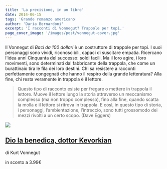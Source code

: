 ```yaml
---
title: 'La precisione, in un libro'
date: 2014-06-15
tags: 'Grande romanzo americano'
author: 'Daria Bernardoni'
excerpt: 'I racconti di Vonnegut? Trappole per topi.'
page_cover_image: '/images/post/vonnegut-cover.jpg'
---
```

Il Vonnegut di <em>Baci da 100 dollari</em> è un costruttore di trappole per topi. I suoi personaggi sono vividi, riconoscibili, capaci di suscitare empatia. Ricercano l'idea anni Cinquanta del successo: soldi facili. Ma il loro agire, i loro movimenti, sono determinati dal fabbricante della trappola, che come un burattinaio tira le fila dei loro destini. Chi sa resistere a racconti perfettamente congegnati che hanno il respiro della grande letteratura? Alla fine, chi resta veramente in trappola è il lettore. 

> Questo tipo di racconto esiste per fregare o mettere in trappola il lettore. Muove il lettore lungo la storia attraverso un meccanismo complesso (ma non troppo complesso), fino alla fine, quando scatta la molla e il lettore si ritrova in trappola. E così, in questo tipo di storia, i personaggi, l’ambientazione, l’intreccio, sono tutti grossomodo dei mezzi rivolti a un certo scopo. (Dave Eggers)

<div class="article__ebook_box">
  <div class="article__ebook_box__book">
    <a href="http://www.bookrepublic.it/book/9788876383298-baci-da-100-dollari/">
      <img src="/images/book/9788876383298.jpg">
    </a>
  </div>
  <div class="article__ebook_box__meta">
    <a href="http://www.bookrepublic.it/book/9788876383298-baci-da-100-dollari/">
      <h2>Dio la benedica, dottor Kevorkian</h2>
    </a>
    <p>di Kurt Vonnegut</p>
    <p>in sconto a 3.99&euro;</p>
  </div>
</div>




